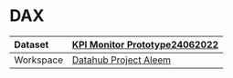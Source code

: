 



# DAX

|Dataset|[KPI Monitor Prototype24062022](./../KPI-Monitor-Prototype24062022.md)|
| :--- | :--- |
|Workspace|[Datahub Project Aleem](../../Workspaces/Datahub-Project-Aleem.md)|
